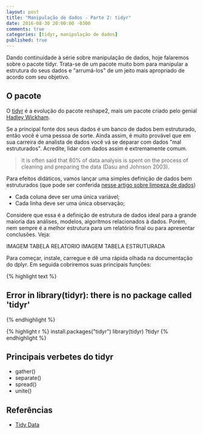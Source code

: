 ```yaml
---
layout: post
title: "Manipulação de dados - Parte 2: tidyr"
date: 2016-08-30 20:00:00 -0300
comments: true
categories: [tidyr, manipulação de dados]
published: true
---
```


Dando continuidade à série sobre manipulação de dados, hoje falaremos sobre o pacote tidyr. Trata-se de um pacote muito bom para manipular a estrutura do seus dados e "arrumá-los" de um jeito mais apropriado de acordo com seu objetivo.

<!-- More -->

## O pacote

O [tidyr](https://github.com/hadley/tidyr) é a evolução do pacote reshape2, mais um pacote criado pelo genial [Hadley Wickham](https://github.com/hadley).

Se a principal fonte dos seus dados é um banco de dados bem estruturado, então você é uma pessoa de sorte. Ainda assim, é muito provável que em sua carreira de analista de dados você vá se deparar com dados "mal estruturados". Acredite, lidar com dados assim é extremamente comum.

> It is often said that 80% of data analysis is spent on the process of cleaning and preparing the data (Dasu and Johnson 2003).

Para efeitos didáticos, vamos lançar uma simples definição de dados bem estruturados (que pode ser conferida [nesse artigo sobre limpeza de dados](http://vita.had.co.nz/papers/tidy-data.pdf))

* Cada coluna deve ser uma única variável;
* Cada linha deve ser uma única observação;

Considere que essa é a definição de estrutura de dados ideal para a grande maioria das análises, modelos, algorítmos relacionados à dados. Porém, nem sempre é a melhor estrutura para um relatório final ou para apresentar conclusões. Veja:

IMAGEM TABELA RELATORIO
IMAGEM TABELA ESTRUTURADA

Para começar, instale, carregue e dê uma rápida olhada na documentação do dplyr. Em seguida cobriremos suas principais funções:

{% highlight text %}
## Error in library(tidyr): there is no package called 'tidyr'
{% endhighlight %}


{% highlight r %}
install.packages("tidyr")
library(tidyr)
?tidyr
{% endhighlight %}

## Principais verbetes do tidyr

* gather()
* separate()
* spread()
* unite()

## Referências

* [Tidy Data](http://vita.had.co.nz/papers/tidy-data.pdf)
